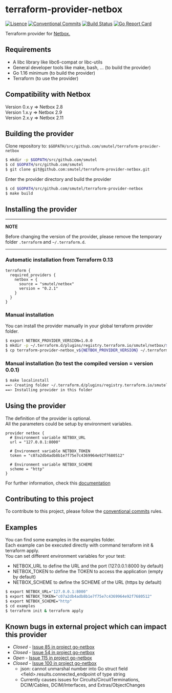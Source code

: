 # terraform-provider-netbox

[![Lisence](https://img.shields.io/badge/license-ISC-informational?style=flat-square)](https://github.com/smutel/terraform-provider-netbox/blob/master/LICENSE)
[![Conventional Commits](https://img.shields.io/badge/Conventional%20Commits-1.0.0-informational.svg?style=flat-square&logo=git)](https://conventionalcommits.org)
[![Build Status](https://img.shields.io/github/workflow/status/smutel/terraform-provider-netbox/Master/master?style=flat-square&logo=github-actions)](https://github.com/smutel/terraform-provider-netbox/actions)
[![Go Report Card](https://goreportcard.com/badge/github.com/smutel/terraform-provider-netbox?style=flat-square)](https://goreportcard.com/report/github.com/smutel/terraform-provider-netbox)

Terraform provider for [Netbox.](https://netbox.readthedocs.io/en/stable/)

## Requirements

* A libc library like libc6-compat or libc-utils
* General developer tools like make, bash, ... (to build the provider)
* Go 1.16 minimum (to build the provider)
* Terraform (to use the provider)

## Compatibility with Netbox

Version 0.x.y => Netbox 2.8  
Version 1.x.y => Netbox 2.9  
Version 2.x.y => Netbox 2.11

## Building the provider

Clone repository to: ``$GOPATH/src/github.com/smutel/terraform-provider-netbox``

```bash
$ mkdir -p $GOPATH/src/github.com/smutel
$ cd $GOPATH/src/github.com/smutel
$ git clone git@github.com:smutel/terraform-provider-netbox.git
```

Enter the provider directory and build the provider

```bash
$ cd $GOPATH/src/github.com/smutel/terraform-provider-netbox
$ make build
```

## Installing the provider

---
**NOTE**

Before changing the version of the provider, please remove the temporary folder `.terraform` and `~/.terraform.d`.

---

### Automatic installation from Terraform 0.13

```hcl
terraform {
  required_providers {
    netbox = {
      source = "smutel/netbox"
      version = "0.2.1"
    }
  }
}
```

### Manual installation

You can install the provider manually in your global terraform provider folder.

```bash
$ export NETBOX_PROVIDER_VERSION=1.0.0
$ mkdir -p ~/.terraform.d/plugins/registry.terraform.io/smutel/netbox/${NETBOX_PROVIDER_VERSION}/linux_amd64
$ cp terraform-provider-netbox_v${NETBOX_PROVIDER_VERSION} ~/.terraform.d/plugins/registry.terraform.io/smutel/netbox/${NETBOX_PROVIDER_VERSION}/linux_amd64/terraform-provider-netbox_v${NETBOX_PROVIDER_VERSION}
```

### Manual installation (to test the compiled version = version 0.0.1)

```bash
$ make localinstall
==> Creating folder ~/.terraform.d/plugins/registry.terraform.io/smutel/netbox/0.0.1/linux_amd64
==> Installing provider in this folder
```

## Using the provider

The definition of the provider is optional.  
All the parameters could be setup by environment variables.  

```hcl
provider netbox {
  # Environment variable NETBOX_URL
  url = "127.0.0.1:8000"
  
  # Environment variable NETBOX_TOKEN
  token = "c07a2db4adb8b1e7f75e7c4369964e92f7680512"
  
  # Environment variable NETBOX_SCHEME
  scheme = "http"
}
```

For further information, check this [documentation](https://registry.terraform.io/providers/smutel/netbox/latest/docs)

## Contributing to this project

To contribute to this project, please follow the [conventional
commits](https://www.conventionalcommits.org/en/v1.0.0-beta.2/) rules.

## Examples

You can find some examples in the examples folder.  
Each example can be executed directly with command terraform init & terraform apply.  
You can set different environment variables for your test:
* NETBOX_URL to define the URL and the port (127.0.0.1:8000 by default)
* NETBOX_TOKEN to define the TOKEN to access the application (empty by default)
* NETBOX_SCHEME to define the SCHEME of the URL (https by default)

```bash
$ export NETBOX_URL="127.0.0.1:8000"
$ export NETBOX_TOKEN="c07a2db4adb8b1e7f75e7c4369964e92f7680512"
$ export NETBOX_SCHEME="http"
$ cd examples
$ terraform init & terraform apply
```
## Known bugs in external project which can impact this provider

* *Closed* - [Issue 85 in project go-netbox](https://github.com/netbox-community/go-netbox/issues/85)
* *Closed* - [Issue 54 in project go-netbox](https://github.com/netbox-community/go-netbox/issues/54)
* *Open* - [Issue 115 in project go-netbox](https://github.com/netbox-community/go-netbox/issues/115)
* *Closed* - [Issue 100 in project go-netbox](https://github.com/netbox-community/go-netbox/issues/100)
  - json: cannot unmarshal number into Go struct field \<field\>.results.connected_endpoint of type string
  - Currently causes issues for Circuits/CircuitTerminations, DCIM/Cables, DCIM/Interfaces, and Extras/ObjectChanges
